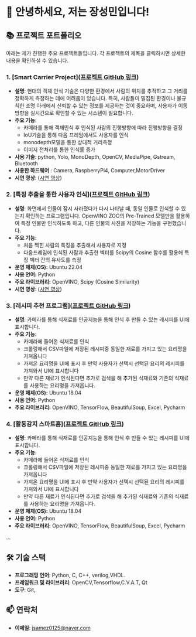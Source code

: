 # 👋 안녕하세요, 저는 장성민입니다!

## 📚 프로젝트 포트폴리오

아래는 제가 진행한 주요 프로젝트들입니다. 각 프로젝트의 제목을 클릭하시면 상세한 내용을 확인하실 수 있습니다.

### 1. [Smart Carrier Project]([프로젝트 GitHub 링크](https://github.com/jsamez/05-tailer-swift))
- **설명**: 현대의 객체 인식 기술은 다양한 환경에서 사람의 위치를 추적하고 그 거리를 정확하게 측정하는 데에 어려움이 있습니다. 특히, 사람들이 밀집된 환경이나 불규칙한 조명 아래에서 신뢰할 수 있는 정보를 제공하는 것이 중요하며, 사용자가 이동 방향을 실시간으로 확인할 수 있는 시스템이 필요합니다.
- **주요 기능**:
  - 카메라를 통해 객체인식 후 인식된 사람의 진행방향에 따라 진행방향을 결정
  - IoU기술을 통해 다음 프레임에서도 사용자를 인식
  - monodepth모델을 통한 상대적 거리측정
  - 이미지 전처리를 통한 인식률 증가
- **사용 기술**: python, Yolo, MonoDepth, OpenCV, MediaPipe, Gstream, Bluetooth
- **사용한 하드웨어** : Camera, RaspberryPi4, Computer,MotorDriver
- **시연 영상**:
  ([시연 영상](https://youtu.be/09_n7xEd-p4))

### 2. [특징 추출을 통한 사용자 인식]([프로젝트 GitHub 링크](https://github.com/jsamez/suit))
- **설명**: 화면에서 인물이 잠시 사라졌다가 다시 나타날 때, 동일 인물로 인식할 수 있는지 확인하는 프로그램입니다. OpenVINO ZOO의 Pre-Trained 모델만을 활용하여 특정 인물만 인식하도록 하고, 다른 인물의 사진을 저장하는 기능을 구현했습니다.
- **주요 기능**:
  - 처음 찍힌 사람의 특징을 추출해서 사용자로 지정
  - 다음프레임에 인식된 사람과 추출한 벡터를 Scipy의 Cosine 함수를 활용해 특징 벡터 간의 유사도를 측정
- **운영 체제(OS):** Ubuntu 22.04
- **사용 언어:** Python
- **주요 라이브러리:** OpenVINO, Scipy (Cosine Similarity)
- **시연 영상**:
  ([시연 영상](https://youtu.be/R1ZEraahKhw))

### 3. [레시피 추천 프로그램]([프로젝트 GitHub 링크](https://github.com/jsamez/ARR))
- **설명**: 카메라를 통해 식재료를 인공지능을 통해 인식 후 만들 수 있는 레시피를 UI에 표시합니다.
- **주요 기능**:
  - 카메라에 들어온 식재료를 인식
  - 크롤링해서 CSV파일에 저장된 레시피중 동일한 재료를 가지고 있는 요리명을 가져옵니다
  - 가져온 요리명을 UI에 표시 후 만약 사용자가 선택시 선택된 요리의 레시피를 가져와서 UI에 표시합니다
  - 만약 다른 재료가 인식된다면 추가로 검색을 해 추가된 식재료와 기존의 식재료를 사용하는 요리명을 가져옵니다.
- **운영 체제(OS):** Ubuntu 18.04
- **사용 언어:** Python
- **주요 라이브러리:** OpenVINO, TensorFlow, BeautifulSoup, Excel, Pycharm


### 4. [활동감지 스마트홈]([프로젝트 GitHub 링크](https://github.com/jsamez/CSE))
- **설명**: 카메라를 통해 식재료를 인공지능을 통해 인식 후 만들 수 있는 레시피를 UI에 표시합니다.
- **주요 기능**:
  - 카메라에 들어온 식재료를 인식
  - 크롤링해서 CSV파일에 저장된 레시피중 동일한 재료를 가지고 있는 요리명을 가져옵니다
  - 가져온 요리명을 UI에 표시 후 만약 사용자가 선택시 선택된 요리의 레시피를 가져와서 UI에 표시합니다
  - 만약 다른 재료가 인식된다면 추가로 검색을 해 추가된 식재료와 기존의 식재료를 사용하는 요리명을 가져옵니다.
- **운영 체제(OS):** Ubuntu 18.04
- **사용 언어:** Python
- **주요 라이브러리:** OpenVINO, TensorFlow, BeautifulSoup, Excel, Pycharm


...

## 🛠️ 기술 스택

- **프로그래밍 언어**: Python, C, C++, verilog,VHDL.
- **프레임워크 및 라이브러리**: OpenCV,Tensorflow,C.V.A.T, Qt
- **도구**: Git,

## 📫 연락처

- **이메일**: jsamez0125@naver.com

